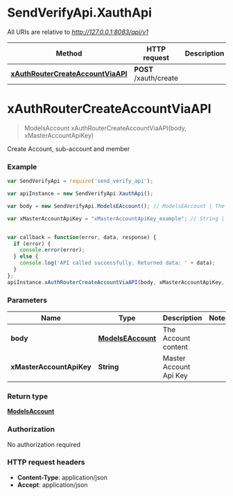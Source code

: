 # SendVerifyApi.XauthApi

All URIs are relative to *http://127.0.0.1:8083/api/v1*

Method | HTTP request | Description
------------- | ------------- | -------------
[**xAuthRouterCreateAccountViaAPI**](XauthApi.md#xAuthRouterCreateAccountViaAPI) | **POST** /xauth/create | 


<a name="xAuthRouterCreateAccountViaAPI"></a>
# **xAuthRouterCreateAccountViaAPI**
> ModelsAccount xAuthRouterCreateAccountViaAPI(body, xMasterAccountApiKey)



Create Account, sub-account and member <br>

### Example
```javascript
var SendVerifyApi = require('send_verify_api');

var apiInstance = new SendVerifyApi.XauthApi();

var body = new SendVerifyApi.ModelsEAccount(); // ModelsEAccount | The Account content

var xMasterAccountApiKey = "xMasterAccountApiKey_example"; // String | Master Account Api Key


var callback = function(error, data, response) {
  if (error) {
    console.error(error);
  } else {
    console.log('API called successfully. Returned data: ' + data);
  }
};
apiInstance.xAuthRouterCreateAccountViaAPI(body, xMasterAccountApiKey, callback);
```

### Parameters

Name | Type | Description  | Notes
------------- | ------------- | ------------- | -------------
 **body** | [**ModelsEAccount**](ModelsEAccount.md)| The Account content | 
 **xMasterAccountApiKey** | **String**| Master Account Api Key | 

### Return type

[**ModelsAccount**](ModelsAccount.md)

### Authorization

No authorization required

### HTTP request headers

 - **Content-Type**: application/json
 - **Accept**: application/json


